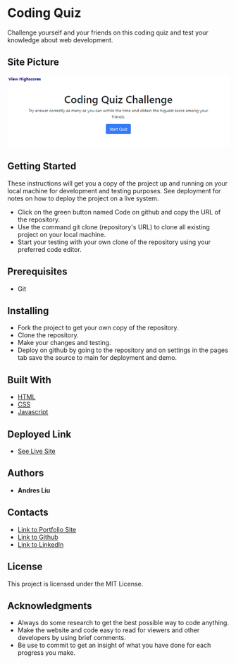 # Coding Quiz

Challenge yourself and your friends on this coding quiz and test your knowledge about web development.

## Site Picture

![Site](./Assets/images/site-picture.png)

## Getting Started

These instructions will get you a copy of the project up and running on your local machine for development and testing purposes. See deployment for notes on how to deploy the project on a live system.

* Click on the green button named Code on github and copy the URL of the repository.
* Use the command git clone (repository's URL) to clone all existing project on your local machine.
* Start your testing with your own clone of the repository using your preferred code editor.

## Prerequisites

* Git

## Installing

* Fork the project to get your own copy of the repository.
* Clone the repository.
* Make your changes and testing.
* Deploy on github by going to the repository and on settings in the pages tab save the source to main for deployment and demo.

## Built With

* [HTML](https://developer.mozilla.org/en-US/docs/Web/HTML)
* [CSS](https://developer.mozilla.org/en-US/docs/Web/CSS)
* [Javascript](https://developer.mozilla.org/en-US/docs/Web/javascript)

## Deployed Link

* [See Live Site](https://andresliu22.github.io/code-quiz/)

## Authors

* **Andres Liu** 

## Contacts

- [Link to Portfolio Site](https://andresliu22.github.io/portfolio/)
- [Link to Github](https://github.com/andresliu22/)
- [Link to LinkedIn](https://www.linkedin.com/in/andresliu22/)

## License

This project is licensed under the MIT License.

## Acknowledgments

* Always do some research to get the best possible way to code anything.
* Make the website and code easy to read for viewers and other developers by using brief comments.
* Be use to commit to get an insight of what you have done for each progress you make.

